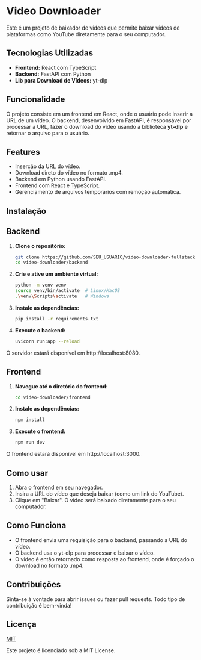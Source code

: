 # Video Downloader

Este é um projeto de baixador de vídeos que permite baixar vídeos de plataformas como YouTube diretamente para o seu computador.

## Tecnologias Utilizadas

- **Frontend:** React com TypeScript
- **Backend:** FastAPI com Python
- **Lib para Download de Vídeos:** yt-dlp

## Funcionalidade

O projeto consiste em um frontend em React, onde o usuário pode inserir a URL de um vídeo. O backend, desenvolvido em FastAPI, é responsável por processar a URL, fazer o download do vídeo usando a biblioteca **yt-dlp** e retornar o arquivo para o usuário.

## Features

- Inserção da URL do vídeo.
- Download direto do vídeo no formato .mp4.
- Backend em Python usando FastAPI.
- Frontend com React e TypeScript.
- Gerenciamento de arquivos temporários com remoção automática.

## Instalação

## Backend

1. **Clone o repositório:**

   ```bash
   git clone https://github.com/SEU_USUARIO/video-downloader-fullstack.git
   cd video-downloader/backend

2. **Crie e ative um ambiente virtual:**

   ```bash
   python -m venv venv
   source venv/bin/activate  # Linux/MacOS
   .\venv\Scripts\activate   # Windows

3. **Instale as dependências:**

   ```bash
   pip install -r requirements.txt

4. **Execute o backend:**

   ```bash
   uvicorn run:app --reload

O servidor estará disponível em http://localhost:8080.

## Frontend

1. **Navegue até o diretório do frontend:**

   ```bash
   cd video-downloader/frontend

2. **Instale as dependências:**

   ```bash
   npm install

3. **Execute o frontend:**

   ```bash
   npm run dev
O frontend estará disponível em http://localhost:3000.

## Como usar

1. Abra o frontend em seu navegador.
2. Insira a URL do vídeo que deseja baixar (como um link do YouTube).
3. Clique em "Baixar". O vídeo será baixado diretamente para o seu computador.

## Como Funciona

- O frontend envia uma requisição para o backend, passando a URL do vídeo.
- O backend usa o yt-dlp para processar e baixar o vídeo.
- O vídeo é então retornado como resposta ao frontend, onde é forçado o download no formato .mp4.

## Contribuições

Sinta-se à vontade para abrir issues ou fazer pull requests. Todo tipo de contribuição é bem-vinda!
## Licença

[MIT](https://choosealicense.com/licenses/mit/)

Este projeto é licenciado sob a MIT License.

